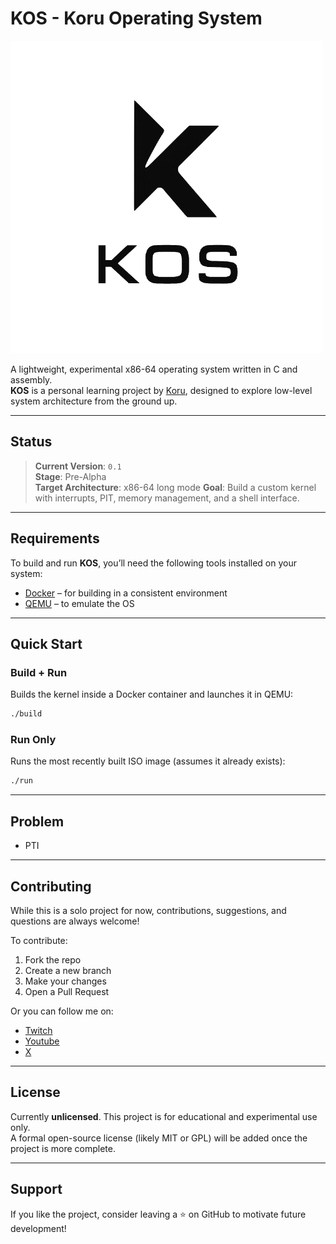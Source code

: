 # KOS - Koru Operating System

![logo](logo.png)

A lightweight, experimental x86-64 operating system written in C and assembly.  
**KOS** is a personal learning project by [Koru](https://www.twitch.tv/koru_chan00), designed to explore low-level system architecture from the ground up.

---

## Status

> **Current Version**: `0.1`  
> **Stage**: Pre-Alpha  
> **Target Architecture**: x86-64 long mode
> **Goal**: Build a custom kernel with interrupts, PIT, memory management, and a shell interface.

---

## Requirements

To build and run **KOS**, you’ll need the following tools installed on your system:

- [Docker](https://www.docker.com/) – for building in a consistent environment  
- [QEMU](https://www.qemu.org/) – to emulate the OS

---

## Quick Start

### Build + Run

Builds the kernel inside a Docker container and launches it in QEMU:

```bash
./build
```

### Run Only

Runs the most recently built ISO image (assumes it already exists):

```bash
./run
```

---

## Problem
- PTI

---

## Contributing

While this is a solo project for now, contributions, suggestions, and questions are always welcome!

To contribute:

1. Fork the repo
2. Create a new branch
3. Make your changes
4. Open a Pull Request

Or you can follow me on:
- [Twitch](https://www.twitch.tv/koru_chan00)
- [Youtube](https://www.youtube.com/@Koru_chan00)
- [X](https://x.com/_Koru_chan_)

---

## License

Currently **unlicensed**. This project is for educational and experimental use only.  
A formal open-source license (likely MIT or GPL) will be added once the project is more complete.

---

## Support

If you like the project, consider leaving a ⭐ on GitHub to motivate future development!
